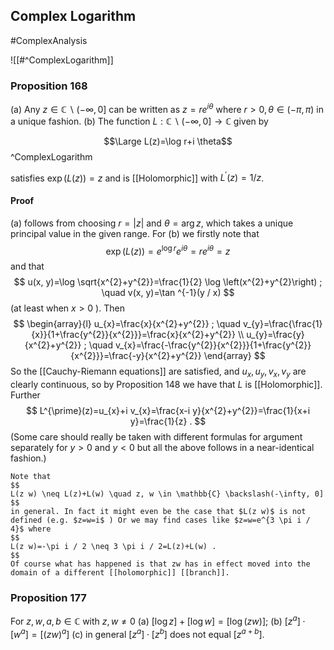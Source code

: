 ## Complex Logarithm
#ComplexAnalysis 

![[#^ComplexLogarithm]]
### Proposition 168
(a) Any $z \in \mathbb{C} \backslash(-\infty, 0]$ can be written as $z=r e^{i \theta}$ where $r>0, \theta \in(-\pi, \pi)$ in a unique fashion.
(b) The function $L: \mathbb{C} \backslash(-\infty, 0] \rightarrow \mathbb{C}$ given by

$$\Large L(z)=\log r+i \theta$$
^ComplexLogarithm

satisfies $\exp (L(z))=z$ and is [[Holomorphic]] with $L^{\prime}(z)=1 / z$.

#### Proof
(a) follows from choosing $r=|z|$ and $\theta=\arg z$, which takes a unique principal value in the given range.
For (b) we firstly note that
$$
\exp (L(z))=e^{\log r} e^{i \theta}=r e^{i \theta}=z
$$
and that
$$
u(x, y)=\log \sqrt{x^{2}+y^{2}}=\frac{1}{2} \log \left(x^{2}+y^{2}\right) ; \quad v(x, y)=\tan ^{-1}(y / x)
$$
(at least when $x>0$ ). Then
$$
\begin{array}{l}
u_{x}=\frac{x}{x^{2}+y^{2}} ; \quad v_{y}=\frac{\frac{1}{x}}{1+\frac{y^{2}}{x^{2}}}=\frac{x}{x^{2}+y^{2}} \\
u_{y}=\frac{y}{x^{2}+y^{2}} ; \quad v_{x}=\frac{-\frac{y^{2}}{x^{2}}}{1+\frac{y^{2}}{x^{2}}}=\frac{-y}{x^{2}+y^{2}}
\end{array}
$$
So the [[Cauchy-Riemann equations]] are satisfied, and $u_{x}, u_{y}, v_{x}, v_{y}$ are clearly continuous, so by Proposition 148 we have that $L$ is [[Holomorphic]]. Further
$$
L^{\prime}(z)=u_{x}+i v_{x}=\frac{x-i y}{x^{2}+y^{2}}=\frac{1}{x+i y}=\frac{1}{z} .
$$
(Some care should really be taken with different formulas for argument separately for $y>0$ and $y<0$ but all the above follows in a near-identical fashion.)

```ad-note
Note that
$$
L(z w) \neq L(z)+L(w) \quad z, w \in \mathbb{C} \backslash(-\infty, 0]
$$
in general. In fact it might even be the case that $L(z w)$ is not defined (e.g. $z=w=i$ ) Or we may find cases like $z=w=e^{3 \pi i / 4}$ where
$$
L(z w)=-\pi i / 2 \neq 3 \pi i / 2=L(z)+L(w) .
$$
Of course what has happened is that zw has in effect moved into the domain of a different [[holomorphic]] [[branch]].
```

### Proposition 177
For $z, w, a, b \in \mathbb{C}$ with $z, w \neq 0$
(a) $[\log z]+[\log w]=[\log (z w)]$;
(b) $\left[z^{a}\right] \cdot\left[w^{a}\right]=\left[(z w)^{a}\right]$
(c) in general $\left[z^{a}\right] \cdot\left[z^{b}\right]$ does not equal $\left[z^{a+b}\right]$.